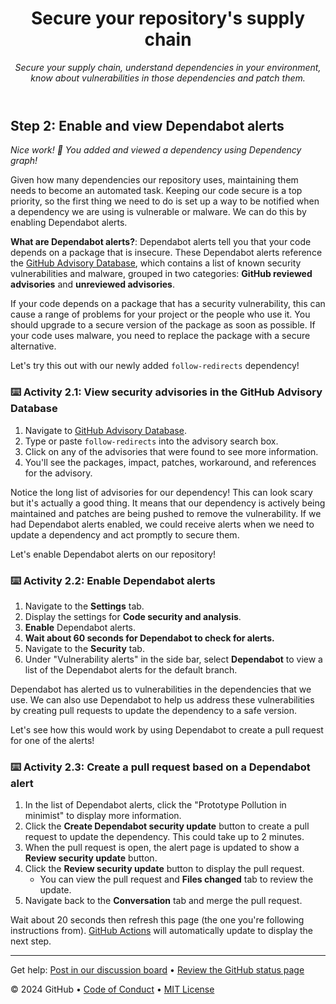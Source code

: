 <header>

<!--
  <<< Author notes: Course header >>>
  Include a 1280×640 image, course title in sentence case, and a concise description in emphasis.
  In your repository settings: enable template repository, add your 1280×640 social image, auto delete head branches.
  Add your open source license, GitHub uses MIT license.
-->

# Secure your repository's supply chain

_Secure your supply chain, understand dependencies in your environment, know about vulnerabilities in those dependencies and patch them._

</header>

## Step 2: Enable and view Dependabot alerts

_Nice work! :tada: You added and viewed a dependency using Dependency graph!_

Given how many dependencies our repository uses, maintaining them needs to become an automated task. Keeping our code secure is a top priority, so the first thing we need to do is set up a way to be notified when a dependency we are using is vulnerable or malware. We can do this by enabling Dependabot alerts.

**What are Dependabot alerts?**: Dependabot alerts tell you that your code depends on a package that is insecure. These Dependabot alerts reference the [GitHub Advisory Database](https://github.com/advisories), which contains a list of known security vulnerabilities and malware, grouped in two categories: **GitHub reviewed advisories** and **unreviewed advisories**.

If your code depends on a package that has a security vulnerability, this can cause a range of problems for your project or the people who use it. You should upgrade to a secure version of the package as soon as possible. If your code uses malware, you need to replace the package with a secure alternative.

Let's try this out with our newly added `follow-redirects` dependency!

### :keyboard: Activity 2.1: View security advisories in the GitHub Advisory Database

1. Navigate to [GitHub Advisory Database](https://github.com/advisories).
1. Type or paste `follow-redirects` into the advisory search box.
1. Click on any of the advisories that were found to see more information.
1. You'll see the packages, impact, patches, workaround, and references for the advisory.

Notice the long list of advisories for our dependency! This can look scary but it's actually a good thing. It means that our dependency is actively being maintained and patches are being pushed to remove the vulnerability. If we had Dependabot alerts enabled, we could receive alerts when we need to update a dependency and act promptly to secure them.

Let's enable Dependabot alerts on our repository!

### :keyboard: Activity 2.2: Enable Dependabot alerts

1. Navigate to the **Settings** tab.
1. Display the settings for **Code security and analysis**.
1. **Enable** Dependabot alerts.
1. **Wait about 60 seconds for Dependabot to check for alerts.**
1. Navigate to the **Security** tab.
1. Under "Vulnerability alerts" in the side bar, select **Dependabot** to view a list of the Dependabot alerts for the default branch.

Dependabot has alerted us to vulnerabilities in the dependencies that we use. We can also use Dependabot to help us address these vulnerabilities by creating pull requests to update the dependency to a safe version.

Let's see how this would work by using Dependabot to create a pull request for one of the alerts!

### :keyboard: Activity 2.3: Create a pull request based on a Dependabot alert

1. In the list of Dependabot alerts, click the "Prototype Pollution in minimist" to display more information.
1. Click the **Create Dependabot security update** button to create a pull request to update the dependency. This could take up to 2 minutes.
1. When the pull request is open, the alert page is updated to show a **Review security update** button.
1. Click the **Review security update** button to display the pull request.
   - You can view the pull request and **Files changed** tab to review the update.
1. Navigate back to the **Conversation** tab and merge the pull request.

Wait about 20 seconds then refresh this page (the one you're following instructions from). [GitHub Actions](https://docs.github.com/en/actions) will automatically update to display the next step.

<footer>

<!--
  <<< Author notes: Footer >>>
  Add a link to get support, GitHub status page, code of conduct, license link.
-->

---

Get help: [Post in our discussion board](https://github.com/skills/.github/discussions) &bull; [Review the GitHub status page](https://www.githubstatus.com/)

&copy; 2024 GitHub &bull; [Code of Conduct](https://www.contributor-covenant.org/version/2/1/code_of_conduct/code_of_conduct.md) &bull; [MIT License](https://gh.io/mit)

</footer>

